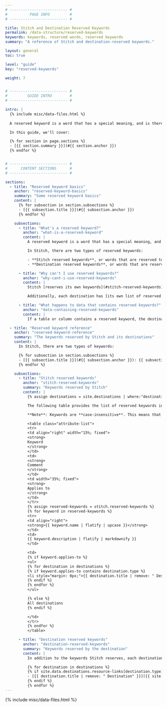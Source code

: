 ```yaml
---
# -------------------------- #
#          PAGE INFO         #
# -------------------------- #

title: Stitch and Destination Reserved Keywords
permalink: /data-structure/reserved-keywords
keywords: keywords, reserved words, reserved keywords
summary: "A reference of Stitch and destination-reserved keywords."

layout: general
toc: true

level: "guide"
key: "reserved-keywords"

weight: 7


# -------------------------- #
#         GUIDE INTRO        #
# -------------------------- #

intro: |
  {% include misc/data-files.html %}
  
  A reserved keyword is a word that has a special meaning, and is therefore "reserved from use." Reserved keywords are also known as **reserved identifiers**.

  In this guide, we'll cover:

  {% for section in page.sections %}
  - [{{ section.summary }}](#{{ section.anchor }})
  {% endfor %}


# -------------------------- #
#      CONTENT SECTIONS      #
# -------------------------- #

sections:
  - title: "Reserved keyword basics"
    anchor: "reserved-keyword-basics"
    summary: "Some reserved keyword basics"
    content: |
      {% for subsection in section.subsections %}
      - [{{ subsection.title }}](#{{ subsection.anchor }})
      {% endfor %}

    subsections:
      - title: "What's a reserved keyword?"
        anchor: "what-is-a-reserved-keyword"
        content: |
          A reserved keyword is a word that has a special meaning, and is therefore "reserved from use." Reserved keywords are also known as **reserved identifiers**.

          In Stitch, there are two types of reserved keywords:

          - **Stitch reserved keywords**, or words that are reserved to Stitch. For example: The `{{ system-column.prefix }}` prefix used in Stitch system tables and columns.
          - **Destination reserved keywords**, or words that are reserved by a destination.

      - title: "Why can't I use reserved keywords?"
        anchor: "why-cant-i-use-reserved-keywords"
        content: |
          Stitch [reserves its own keywords](#stitch-reserved-keywords) to ensure your data is loaded accurately.

          Additionally, each destination has [its own list of reserved keywords](#destination-reserved-keywords) and its own reasons for reserving those words.

      - title: "What happens to data that contains reserved keywords?"
        anchor: "data-containing-reserved-keywords"
        content: |
          If a table or column contains a reserved keyword, the destination will reject the data and create a record in the [rejected records log]({{ link.destinations.storage.rejected-records | prepend: site.baseurl }}).

  - title: "Reserved keyword reference"
    anchor: "reserved-keyword-reference"
    summary: "The keywords reserved by Stitch and its destinations"
    content: |
      In Stitch, there are two types of keywords:

      {% for subsection in section.subsections %}
      - [{{ subsection.title }}](#{{ subsection.anchor }}): {{ subsection.summary }}
      {% endfor %}

    subsections:
      - title: "Stitch reserved keywords"
        anchor: "stitch-reserved-keywords"
        summary: "Keywords reserved by Stitch"
        content: |
          {% assign destinations = site.destinations | where:"destination",true | sort:"title" %}

          The following table provides the list of reserved keywords in Stitch, the reason, and the destination(s) the keyword applies to.

          **Note**: Keywords are **case-insensitive**. This means that `ABC`, `aBc`, `abc`, etc. are all considered the same.

          <table class="attribute-list">
          <tr>
          <td align="right" width="15%; fixed">
          <strong>
          Keyword
          </strong>
          </td>
          <td>
          <strong>
          Comment
          </strong>
          </td>
          <td width="35%; fixed">
          <strong>
          Applies to
          </strong>
          </td>
          </tr>
          {% assign reserved-keywords = stitch.reserved-keywords %}
          {% for keyword in reserved-keywords %}
          <tr>
          <td align="right">
          <strong>{{ keyword.name | flatify | upcase }}</strong>
          </td>
          <td>
          {{ keyword.description | flatify | markdownify }}
          </td>

          <td>
          {% if keyword.applies-to %}
          <ul>
          {% for destination in destinations %}
          {% if keyword.applies-to contains destination.type %}
          <li style="margin: 0px;">{{ destination.title | remove: " Destination" }}</li>
          {% endif %}
          {% endfor %}
          </ul>

          {% else %}
          All destinations
          {% endif %}

          </td>
          </tr>
          {% endfor %}
          </table>

      - title: "Destination reserved keywords"
        anchor: "destination-reserved-keywords"
        summary: "Keywords reserved by the destination"
        content: |
          In addition to the keywords Stitch reserves, each destination also has its own list of reserved or limited keywords. For more info, including a list of reserved keywords, refer to your destination's official documentation: 

          {% for destination in destinations %}
          {% if site.data.destinations.resource-links[destination.type]reserved-words %}
          - [{{ destination.title | remove: " Destination" }}]({{ site.data.destinations.resource-links[destination.type]reserved-words }}){:target="new"}
          {% endif %}
          {% endfor %}
---
```

{% include misc/data-files.html %}